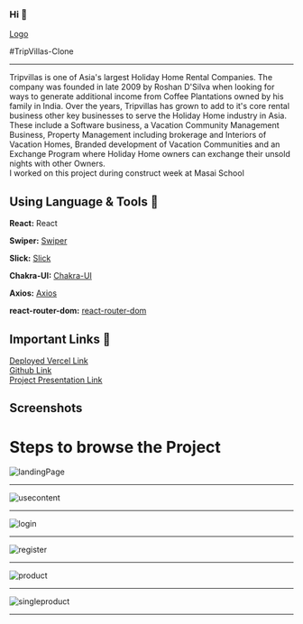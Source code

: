 ### Hi 👋 
[Logo](https://d2v8elt324ukrb.cloudfront.net/static/riotuikit/images/logo.c72056a22f91.png)

#TripVillas-Clone
<hr />
Tripvillas is one of Asia's largest Holiday Home Rental Companies. The company was founded in late 2009 by Roshan D'Silva when looking for ways to generate additional income from Coffee Plantations owned by his family in India. 
Over the years, Tripvillas has grown to add to it's core rental business other key businesses to serve the Holiday Home industry in Asia. These include a Software business, a Vacation Community Management Business, Property Management including brokerage and Interiors of Vacation Homes, Branded development of Vacation Communities and an Exchange Program where Holiday Home owners can exchange their unsold nights with other Owners.
<br/>
I worked on this project during construct week at Masai School

## Using Language & Tools 🧰

**React:** React

**Swiper:** [Swiper](https://www.npmjs.com/package/swiper)

**Slick:** [Slick](https://www.npmjs.com/package/slick)

**Chakra-UI:** [Chakra-UI](https://www.npmjs.com/package/chakra-ui)

**Axios:** [Axios](https://www.npmjs.com/package/axios)

**react-router-dom:** [react-router-dom](https://www.npmjs.com/package/react-router-dom/v/5.2.0)


## Important Links 🔗

<a href="https://silent-toes-7433-anuraggupta199418-gmailcom.vercel.app/">Deployed Vercel Link </a>
<br/>
<a href="https://github.com/anuragg0107">Github Link </a>
<br/>
<a href="https://drive.google.com/file/d/1Wbd7FhjpAkQF2BwpSeQNDkEVqtndBuAm/view?usp=sharing">Project Presentation Link</a>

## Screenshots

# Steps to browse the Project

![landingPage](https://user-images.githubusercontent.com/77038652/127957535-8ed98178-5ef4-4429-9dde-034716e42eb3.png)

<hr />

![usecontent](https://user-images.githubusercontent.com/77038652/127958898-c2e03b54-81ce-4d11-a4ac-87270c1b4bc9.png)

<hr />

![login](../silent-toes-7433/src/Images/Screenshot%20(31).png)

<hr />

![register](../silent-toes-7433//src/Images/Screenshot%20(30).png)

<hr />

![product](../silent-toes-7433/src/Images/Screenshot%20(32).png)

<hr />

![singleproduct](../silent-toes-7433/src/Images/Screenshot%20(33).png)

<hr />






